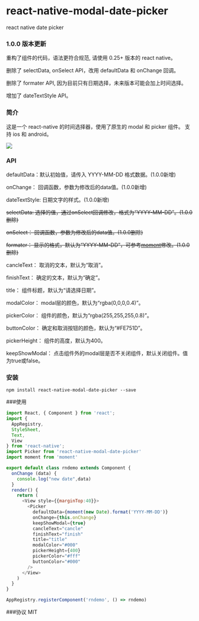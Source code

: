 # react-native-modal-date-picker
react native date picker 

### 1.0.0 版本更新

重构了组件的代码，语法更符合规范, 请使用 0.25+ 版本的 react native。

删除了 selectData, onSelect API，改用 defaultData 和 onChange 回调。

删除了 formater API, 因为目前只有日期选择，未来版本可能会加上时间选择。

增加了 dateTextStyle API。

### 简介
 
 这是一个 react-native 的时间选择器，使用了原生的 modal 和 picker 组件。
 支持 ios 和 android。

![](./pic/datepicker-ios.gif) 

### API
defaultData：默认初始值，请传入 YYYY-MM-DD 格式数据。(1.0.0新增)

onChange： 回调函数，参数为修改后的data值。(1.0.0新增)

dateTextStyle: 日期文字的样式。(1.0.0新增)

~~selectData: 选择的值，通过onSelect回调修改，格式为“YYYY-MM-DD”。(1.0.0删除)~~

~~onSelect： 回调函数，参数为修改后的data值。(1.0.0删除)~~

~~formater： 显示的格式，默认为“YYYY-MM-DD”，可参考[moment](http://momentjs.com/)修改。(1.0.0删除)~~

cancleText： 取消的文本，默认为“取消”。

finishText： 确定的文本，默认为“确定”。

title： 组件标题，默认为“请选择日期”。

modalColor： modal层的颜色，默认为“rgba(0,0,0,0.4)”。

pickerColor： 组件的颜色，默认为“rgba(255,255,255,0.8)”。

buttonColor： 确定和取消按钮的颜色，默认为“#FE751D”。

pickerHeight： 组件的高度，默认为400。

keepShowModal： 点击组件外的modal层是否不关闭组件，默认关闭组件。值为true或false。

### 安装
    npm install react-native-modal-date-picker --save
    
###使用

```javascript
import React, { Component } from 'react';
import {
  AppRegistry,
  StyleSheet,
  Text,
  View
} from 'react-native';
import Picker from 'react-native-modal-date-picker'
import moment from 'moment'

export default class rndemo extends Component {
  onChange (data) {
    console.log("new date",data)
  }
  render() {
    return (
      <View style={{marginTop:40}}>
        <Picker 
          defaultData={moment(new Date).format('YYYY-MM-DD')} 
          onChange={this.onChange} 
          keepShowModal={true} 
          cancleText="cancle" 
          finishText="finish" 
          title="title" 
          modalColor="#000" 
          pickerHeight={400} 
          pickerColor="#fff" 
          buttonColor="#000"
        />
      </View>
    )
  }
}

AppRegistry.registerComponent('rndemo', () => rndemo)
```


###协议
MIT
